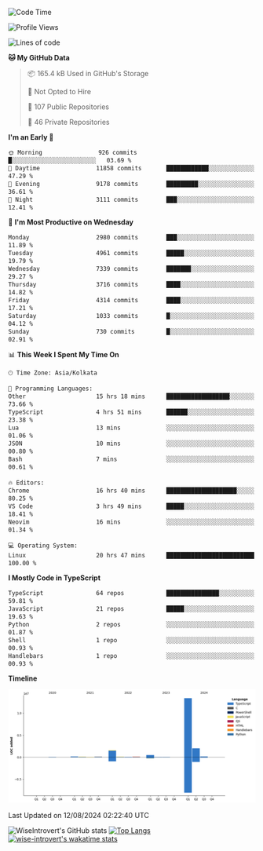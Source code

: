 <!--START_SECTION:waka-->
![Code Time](http://img.shields.io/badge/Code%20Time-1%2C511%20hrs%2031%20mins-blue)

![Profile Views](http://img.shields.io/badge/Profile%20Views-14-blue)

![Lines of code](https://img.shields.io/badge/From%20Hello%20World%20I%27ve%20Written-18.2%20million%20lines%20of%20code-blue)

**🐱 My GitHub Data** 

> 📦 165.4 kB Used in GitHub's Storage 
 > 
> 🚫 Not Opted to Hire
 > 
> 📜 107 Public Repositories 
 > 
> 🔑 46 Private Repositories 
 > 
**I'm an Early 🐤** 

```text
🌞 Morning                926 commits         █░░░░░░░░░░░░░░░░░░░░░░░░   03.69 % 
🌆 Daytime                11858 commits       ████████████░░░░░░░░░░░░░   47.29 % 
🌃 Evening                9178 commits        █████████░░░░░░░░░░░░░░░░   36.61 % 
🌙 Night                  3111 commits        ███░░░░░░░░░░░░░░░░░░░░░░   12.41 % 
```
📅 **I'm Most Productive on Wednesday** 

```text
Monday                   2980 commits        ███░░░░░░░░░░░░░░░░░░░░░░   11.89 % 
Tuesday                  4961 commits        █████░░░░░░░░░░░░░░░░░░░░   19.79 % 
Wednesday                7339 commits        ███████░░░░░░░░░░░░░░░░░░   29.27 % 
Thursday                 3716 commits        ████░░░░░░░░░░░░░░░░░░░░░   14.82 % 
Friday                   4314 commits        ████░░░░░░░░░░░░░░░░░░░░░   17.21 % 
Saturday                 1033 commits        █░░░░░░░░░░░░░░░░░░░░░░░░   04.12 % 
Sunday                   730 commits         █░░░░░░░░░░░░░░░░░░░░░░░░   02.91 % 
```


📊 **This Week I Spent My Time On** 

```text
🕑︎ Time Zone: Asia/Kolkata

💬 Programming Languages: 
Other                    15 hrs 18 mins      ██████████████████░░░░░░░   73.66 % 
TypeScript               4 hrs 51 mins       ██████░░░░░░░░░░░░░░░░░░░   23.38 % 
Lua                      13 mins             ░░░░░░░░░░░░░░░░░░░░░░░░░   01.06 % 
JSON                     10 mins             ░░░░░░░░░░░░░░░░░░░░░░░░░   00.80 % 
Bash                     7 mins              ░░░░░░░░░░░░░░░░░░░░░░░░░   00.61 % 

🔥 Editors: 
Chrome                   16 hrs 40 mins      ████████████████████░░░░░   80.25 % 
VS Code                  3 hrs 49 mins       █████░░░░░░░░░░░░░░░░░░░░   18.41 % 
Neovim                   16 mins             ░░░░░░░░░░░░░░░░░░░░░░░░░   01.34 % 

💻 Operating System: 
Linux                    20 hrs 47 mins      █████████████████████████   100.00 % 
```

**I Mostly Code in TypeScript** 

```text
TypeScript               64 repos            ███████████████░░░░░░░░░░   59.81 % 
JavaScript               21 repos            █████░░░░░░░░░░░░░░░░░░░░   19.63 % 
Python                   2 repos             ░░░░░░░░░░░░░░░░░░░░░░░░░   01.87 % 
Shell                    1 repo              ░░░░░░░░░░░░░░░░░░░░░░░░░   00.93 % 
Handlebars               1 repo              ░░░░░░░░░░░░░░░░░░░░░░░░░   00.93 % 
```



**Timeline**

![Lines of Code chart](https://raw.githubusercontent.com/wise-introvert/wise-introvert/master/assets/bar_graph.png)


 Last Updated on 12/08/2024 02:22:40 UTC
<!--END_SECTION:waka-->

![WiseIntrovert's GitHub stats](https://github-readme-stats.vercel.app/api?username=wise-introvert&count_private=true&show_icons=true)
[![Top Langs](https://github-readme-stats.vercel.app/api/top-langs/?username=wise-introvert&langs_count=10)](https://github.com/anuraghazra/github-readme-stats)
[![wise-introvert's wakatime stats](https://github-readme-stats.vercel.app/api/wakatime?username=wiseintrovert)](https://github.com/anuraghazra/github-readme-stats)
